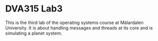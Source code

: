 # DVA315 Lab3

This is the third lab of the operating systems course at Mälardalen University. It is about handling messages and threads at its core and is simulating a planet system. 
